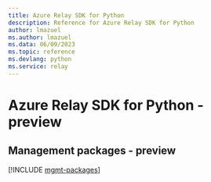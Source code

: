 ```yaml
---
title: Azure Relay SDK for Python
description: Reference for Azure Relay SDK for Python
author: lmazuel
ms.author: lmazuel
ms.data: 06/09/2023
ms.topic: reference
ms.devlang: python
ms.service: relay
---
```

# Azure Relay SDK for Python - preview

## Management packages - preview
[!INCLUDE [mgmt-packages](relay-mgmt-index.md)]